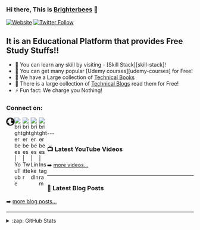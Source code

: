 ### Hi there, This is [Brighterbees][website] 👋

[![Website](https://img.shields.io/website?label=brighterbees.com&style=for-the-badge&url=https%3A%2F%2Fbrighterbees.com)](https://brighterbees.com)
[![Twitter Follow](https://img.shields.io/twitter/follow/brighterbees?color=1DA1F2&logo=twitter&style=for-the-badge)](https://twitter.com/intent/follow?original_referer=https%3A%2F%2Fgithub.com%2Fbrighterbees&screen_name=Brighterbees)

## It is an Educational Platform that provides Free Study Stuffs!!

- 🔭 You can learn any skill by visiting - [Skill Stack][skill-stack]!
- 🌱 You can get many popular [Udemy courses][udemy-courses] for Free!
- 👯 We have a Large collection of [Technical Books][books]
- 🥅 There is a large collection of [Technical Blogs][blogs] read them for Free!
- ⚡ Fun fact: We charge you Nothing!


### Connect on:

[<img align="left" alt="codeSTACKr.com" width="22px" src="https://raw.githubusercontent.com/iconic/open-iconic/master/svg/globe.svg" />][website]
[<img align="left" alt="brighterbees | YouTube" width="22px" src="https://cdn.jsdelivr.net/npm/simple-icons@v3/icons/youtube.svg" />][youtube]
[<img align="left" alt="brighterbees | Twitter" width="22px" src="https://cdn.jsdelivr.net/npm/simple-icons@v3/icons/twitter.svg" />][twitter]
[<img align="left" alt="brighterbees | LinkedIn" width="22px" src="https://cdn.jsdelivr.net/npm/simple-icons@v3/icons/linkedin.svg" />][linkedin]
[<img align="left" alt="brighterbees | Instagram" width="22px" src="https://cdn.jsdelivr.net/npm/simple-icons@v3/icons/instagram.svg" />][instagram]

<br />
<br />
---

### 📺 Latest YouTube Videos

<!-- YOUTUBE:START -->
<!-- YOUTUBE:END -->

➡️ [more videos...](https://youtube.com/c/brighterbees)

---

### 📕 Latest Blog Posts

<!-- BLOG-POST-LIST:START -->
<!-- BLOG-POST-LIST:END -->

➡️ [more blog posts...](https://brighterbees.com)

---

<details>
  <summary>:zap: GitHub Stats</summary>

  <img align="left" alt="codeSTACKr's GitHub Stats" src="https://github-readme-stats.codestackr.vercel.app/api?username=brighterbees&show_icons=true&hide_border=true" />

</details>

[website]: https://brighterbees.com
[courses]: https://brighterbees.com/UdemyCourses/udemycourses-1.html
[twitter]: https://twitter.com/brighterbees
[youtube]: https://youtube.com/c/brighterbees
[instagram]: https://instagram.com/brighterbeesofficial
[linkedin]: https://in.linkedin.com/company/brighterbees
[books]: https://brighterbees.com/Book-Store/1.html
[blogs]: https://brighterbees.com/Book-Store/1.html